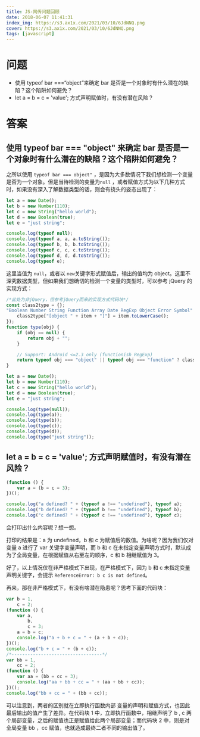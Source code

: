 ```yaml
---
title: JS-网传问题回顾
date: 2018-06-07 11:41:31
index_img: https://s3.ax1x.com/2021/03/10/6JdNNQ.png
cover: https://s3.ax1x.com/2021/03/10/6JdNNQ.png
tags: [javascript]
---
```


# 问题

- 使用 typeof bar ===“object”来确定 bar 是否是一个对象时有什么潜在的缺陷？这个陷阱如何避免？
- let a = b = c = 'value'; 方式声明赋值时，有没有潜在风险？

# 答案

## 使用 typeof bar === "object" 来确定 bar 是否是一个对象时有什么潜在的缺陷？这个陷阱如何避免？

之所以使用 `typeof bar === object"` ，是因为大多数情况下我们想检测一个变量是否为一个对象。但是当待检测的变量为`null` ，或者赋值方式为以下几种方式时，如果没有深入了解数据类型的话，则会有挠头的姿态出现了：

```javascript
let a = new Date();
let b = new Number(110);
let c = new String("hello world");
let d = new Boolean(true);
let e = "just string";

console.log(typeof null);
console.log(typeof a, a, a.toString());
console.log(typeof b, b, b.toString());
console.log(typeof c, c, c.toString());
console.log(typeof d, d, d.toString());
console.log(typeof e);
```

这里当值为 `null`，或者以 `new`关键字形式赋值后，输出的值均为 object。这里不深究数据类型，但如果我们想确切的检测一个变量的类型时，可以参考 jQuery 的实现方式：

```javascript
/*此处为非jQuery，但参考jQuery而来的实现方式代码块*/
const class2type = {};
"Boolean Number String Function Array Date RegExp Object Error Symbol".split(" ").map(function (item) {
	class2type["[object " + item + "]"] = item.toLowerCase();
});
function type(obj) {
	if (obj == null) {
		return obj + "";
	}

	// Support: Android <=2.3 only (functionish RegExp)
	return typeof obj === "object" || typeof obj === "function" ? class2type[toString.call(obj)] || "object" : typeof obj;
}

let a = new Date();
let b = new Number(110);
let c = new String("hello world");
let d = new Boolean(true);
let e = "just string";

console.log(type(null));
console.log(type(a));
console.log(type(b));
console.log(type(c));
console.log(type(d));
console.log(type("just string"));
```

## let a = b = c = 'value'; 方式声明赋值时，有没有潜在风险？

```javascript
(function () {
	var a = (b = c = 3);
})();

console.log("a defined? " + (typeof a !== "undefined"), typeof a);
console.log("b defined? " + (typeof b !== "undefined"), typeof b);
console.log("c defined? " + (typeof c !== "undefined"), typeof c);
```

会打印出什么内容呢？想一想。

打印的结果是：a 为 undefined，b 和 c 为赋值后的数值。为啥呢？因为我们仅对 变量 a 进行了 var 关键字变量声明，而 b 和 c 在未指定变量声明方式时，默认成为了全局变量，在根据赋值从右至左的顺序，c 和 b 相继赋值为 3。

好了，以上情况仅在非严格模式下出现，在严格模式下，因为 b 和 c 未指定变量声明关键字，会提示 `ReferenceError: b c is not defined`。

再来，那在非严格模式下，有没有啥潜在隐患呢？思考下面的代码块：

```javascript
var b = 1,
	c = 2;
(function () {
	var a,
		b,
		c = 3;
	a = b = c;
	console.log("a + b + c = " + (a + b + c));
})();
console.log("b + c = " + (b + c));
/*----------------------------------*/
var bb = 1,
	cc = 2;
(function () {
	var aa = (bb = cc = 3);
	console.log("aa + bb + cc = " + (aa + bb + cc));
})();
console.log("bb + cc = " + (bb + cc));
```

可以注意到，两者的区别就在立即执行函数内部 变量的声明和赋值方式，也因此最后输出的值产生了差异。在代码块 1 中，立即执行函数中，相继声明了 b , c 两个局部变量，之后的赋值也正是赋值给此两个局部变量；而代码块 2 中，则是对全局变量 bb ，cc 赋值，也就造成最终二者不同的输出值了。
